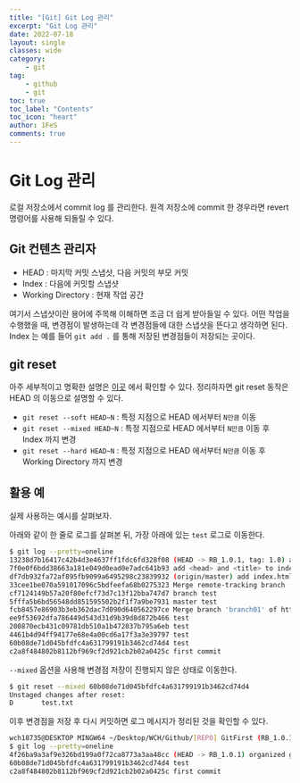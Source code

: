 ```yaml
---
title: "[Git] Git Log 관리"
excerpt: "Git Log 관리"
date: 2022-07-18
layout: single
classes: wide
category:
    - git
tag:
    - github
    - git
toc: true
toc_label: "Contents"
toc_icon: "heart"
author: 1FeS
comments: true
---
```


# Git Log 관리

로컬 저장소에서 commit log 를 관리한다. 원격 저장소에 commit 한 경우라면 revert 명령어를 사용해 되돌릴 수 있다.

## Git 컨텐츠 관리자

- HEAD : 마지막 커밋 스냅샷, 다음 커밋의 부모 커밋
- Index : 다음에 커밋할 스냅샷
- Working Directory : 현재 작업 공간

여기서 스냅샷이란 용어에 주목해 이해하면 조금 더 쉽게 받아들일 수 있다. 어떤 작업을 수행했을 때, 변경점이 발생하는데 각 변경점들에 대한 스냅샷을 뜬다고 생각하면 된다. Index 는 예를 들어 `git add .` 를 통해 저장된 변경점들이 저장되는 곳이다. 

## git reset

아주 세부적이고 명확한 설명은 [이곳](https://git-scm.com/book/ko/v2/Git-%EB%8F%84%EA%B5%AC-Reset-%EB%AA%85%ED%99%95%ED%9E%88-%EC%95%8C%EA%B3%A0-%EA%B0%80%EA%B8%B0) 에서 확인할 수 있다. 정리하자면 git reset 동작은 HEAD 의 이동으로 설명할 수 있다.

- `git reset --soft HEAD~N` : 특정 지점으로 HEAD 에서부터 `N만큼` 이동
- `git reset --mixed HEAD~N` : 특정 지점으로 HEAD 에서부터 `N만큼` 이동 후 Index 까지 변경
- `git reset --hard HEAD~N` : 특정 지점으로 HEAD 에서부터 `N만큼` 이동 후 Working Directory 까지 변경

## 활용 예

실제 사용하는 예시를 살펴보자.

아래와 같이 한 줄로 로그를 살펴본 뒤, 가장 아래에 있는 `test` 로그로 이동한다.

```bash
$ git log --pretty=oneline
13238d7b16417c42b4d3e4637ff1fdc6fd328f08 (HEAD -> RB_1.0.1, tag: 1.0) add description
7f0e0f6bdd38663a181e049d0ead0e7adc641b93 add <head> and <title> to index
df7db932fa72af895fb9099a6495298c23839932 (origin/master) add index.html
33cee1be070a591017096c5bdfeefa68b0275323 Merge remote-tracking branch 'origin/branch01'
cf7124149b57a20f80efcf73d7c13f12bba747d7 branch test
5fffa5b6bd56548dd851595502b2f1f7a9be7931 master test
fcb8457e86903b3eb362dac7d090d640562297ce Merge branch 'branch01' of https://github.com//GitFrist
ee9f53692dfa786449d543d31d9b39d8d872b466 test
200870ecb431c09781db510a1b472037b795a6eb test
4461b4d94ff94177e68e4a00cd6a17f3a3e39797 test
60b08de71d045bfdfc4a631799191b3462cd74d4 test
c2a8f484802b8112bf969cf2d921cb2b02a0425c first commit
```

`--mixed` 옵션을 사용해 변경점 저장이 진행되지 않은 상태로 이동한다.

```bash
$ git reset --mixed 60b08de71d045bfdfc4a631799191b3462cd74d4
Unstaged changes after reset:
D       test.txt
```

이후 변경점을 저장 후 다시 커밋하면 로그 메시지가 정리된 것을 확인할 수 있다.

```bash
wch18735@DESKTOP MINGW64 ~/Desktop/WCH/Github/[REPO] GitFirst (RB_1.0.1)
$ git log --pretty=oneline
4f26ba9a3af9e326bd199a0f72ca8773a3aa48cc (HEAD -> RB_1.0.1) organized git message
60b08de71d045bfdfc4a631799191b3462cd74d4 test
c2a8f484802b8112bf969cf2d921cb2b02a0425c first commit
```